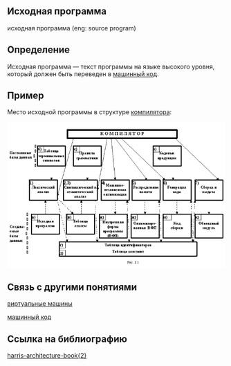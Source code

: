 ## Исходная программа 
исходная программа (eng: source program) 

## Определение
Исходная программа — текст программы на языке высокого уровня, который должен быть переведен в [машинный код](machine%20code.md).
## Пример
Место исходной программы в структуре [компилятора](compiler.md):

![source program](../images/compiler_org.png)

## Связь с другими понятиями
[виртуальные машины](virtual%20machines.md)

[машинный код](machine%20code.md)

## Cсылка на библиографию
[harris-architecture-book{2}](../bibliography/harris-architecture-book%7B2%7D.md)

